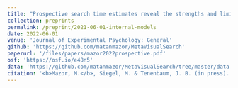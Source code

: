 ```yaml
---
title: "Prospective search time estimates reveal the strengths and limits of internal models of visual search"
collection: preprints
permalink: /preprint/2021-06-01-internal-models
date: 2022-06-01
venue: 'Journal of Experimental Psychology: General'
github: 'https://github.com/matanmazor/MetaVisualSearch'
paperurl: '/files/papers/mazor2022prospective.pdf'
osf: 'https://osf.io/e48n5'
data: 'https://github.com/matanmazor/MetaVisualSearch/tree/master/data'
citation: '<b>Mazor, M.</b>, Siegel, M. & Tenenbaum, J. B. (in press). Prospective search time estimates reveal the strengths and limits of internal models of visual search. <i>Journal of Experimental Psychology: General</i>'
---
```

